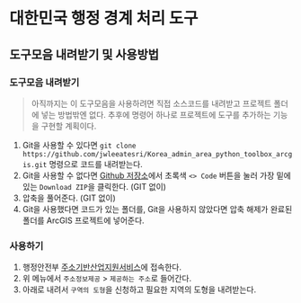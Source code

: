# 대한민국 행정 경계 처리 도구

## 도구모음 내려받기 및 사용방법

### 도구모음 내려받기
> 아직까지는 이 도구모음을 사용하려면 직접 소스코드를 내려받고 프로젝트 폴더에 넣는 방법밖엔 없다. 추후에 명령어 하나로 프로젝트에 도구를 추가하는 기능을 구현할 계획이다.
1. Git을 사용할 수 있다면 `git clone https://github.com/jwleeatesri/Korea_admin_area_python_toolbox_arcgis.git` 명령으로 코드를 내려받는다.
2. Git을 사용할 수 없다면 [Github 저장소](https://github.com/jwleeatesri/Korea_admin_area_python_toolbox_arcgis.git)에서 초록색 `<> Code` 버튼을 눌러 가장 밑에 있는 `Download ZIP`을 클릭한다. (GIT 없이)
3. 압축을 풀어준다. (GIT 없이)
4. Git을 사용했다면 코드가 있는 폴더를, Git을 사용하지 않았다면 압축 해제가 완료된 폴더를 ArcGIS 프로젝트에 넣어준다.


### 사용하기
1. 행정안전부 [주소기반산업지원서비스](https://business.juso.go.kr/addrlink/main.do?cPath=99JM)에 접속한다.
2. 위 메뉴에서 `주소정보제공` > `제공하는 주소`로 들어간다.
3. 아래로 내려서 `구역의 도형`을 신청하고 필요한 지역의 도형을 내려받는다.
